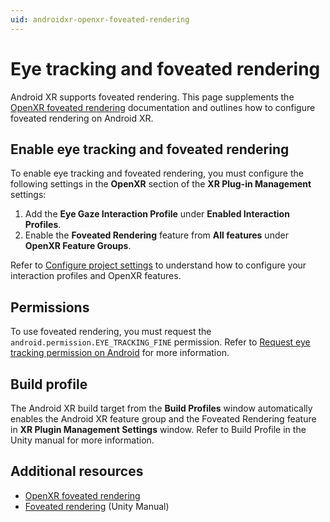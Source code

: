 ```yaml
---
uid: androidxr-openxr-foveated-rendering
---
```

# Eye tracking and foveated rendering

Android XR supports foveated rendering. This page supplements the [OpenXR foveated rendering](xref:openxr-foveated-rendering) documentation and outlines how to configure foveated rendering on Android XR.

## Enable eye tracking and foveated rendering

To enable eye tracking and foveated rendering, you must configure the following settings in the **OpenXR** section of the **XR Plug-in Management** settings:

1. Add the **Eye Gaze Interaction Profile** under **Enabled Interaction Profiles**.
2. Enable the **Foveated Rendering** feature from **All features** under **OpenXR Feature Groups**.

Refer to [Configure project settings](xref:androidxr-openxr-project-setup) to understand how to configure your interaction profiles and OpenXR features.

## Permissions

To use foveated rendering, you must request the `android.permission.EYE_TRACKING_FINE` permission. Refer to [Request eye tracking permission on Android](xref:openxr-foveated-rendering#request-eye-tracking-permission-on-android) for more information.

## Build profile

The Android XR build target from the **Build Profiles** window automatically enables the Android XR feature group and the Foveated Rendering feature in **XR Plugin Management Settings** window. Refer to Build Profile in the Unity manual for more information.

## Additional resources

* [OpenXR foveated rendering](xref:openxr-foveated-rendering)
* [Foveated rendering](xref:um-xr-foveated-rendering) (Unity Manual)
